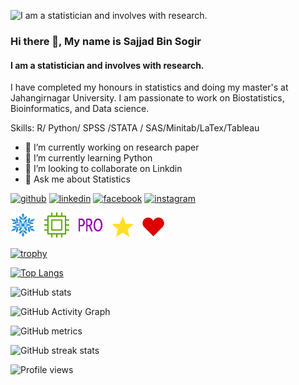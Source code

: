 ![I am a statistician and involves with research.](https://media.licdn.com/dms/image/D5616AQEKJCksCymIUw/profile-displaybackgroundimage-shrink_350_1400/0/1688529908780?e=1694044800&v=beta&t=0dk3EGe0qfAbjBUTK_5rO5KFBBoAzyLrMXxTFnkBcj8)
### Hi there 👋, My name is Sajjad Bin Sogir
#### I am a statistician and involves with research.


I have completed my honours in statistics and doing my master's at Jahangirnagar University. I am passionate to work on Biostatistics, Bioinformatics, and Data science. 

Skills: R/ Python/ SPSS /STATA / SAS/Minitab/LaTex/Tableau

- 🔭 I’m currently working on research paper 
- 🌱 I’m currently learning Python 
- 👯 I’m looking to collaborate on Linkdin 
- 💬 Ask me about Statistics 


[<img src='https://cdn.jsdelivr.net/npm/simple-icons@3.0.1/icons/github.svg' alt='github' height='40'>](https://github.com/SajjadSogir)  [<img src='https://cdn.jsdelivr.net/npm/simple-icons@3.0.1/icons/linkedin.svg' alt='linkedin' height='40'>](https://www.linkedin.com/in/sajjad-bin-sogir/)  [<img src='https://cdn.jsdelivr.net/npm/simple-icons@3.0.1/icons/facebook.svg' alt='facebook' height='40'>](https://www.facebook.com/Sazzad)  [<img src='https://cdn.jsdelivr.net/npm/simple-icons@3.0.1/icons/instagram.svg' alt='instagram' height='40'>](https://www.instagram.com/sa_zz_ad_00/)  

<a href='https://archiveprogram.github.com/'><img src='https://raw.githubusercontent.com/acervenky/animated-github-badges/master/assets/acbadge.gif' width='40' height='40'></a> <a href='https://docs.github.com/en/developers'><img src='https://raw.githubusercontent.com/acervenky/animated-github-badges/master/assets/devbadge.gif' width='40' height='40'></a> <a href='https://github.com/pricing'><img src='https://raw.githubusercontent.com/acervenky/animated-github-badges/master/assets/pro.gif' width='40' height='40'></a> <a href='https://stars.github.com/'><img src='https://raw.githubusercontent.com/acervenky/animated-github-badges/master/assets/starbadge.gif' width='35' height='35'></a> <a href='https://docs.github.com/en/github/supporting-the-open-source-community-with-github-sponsors'><img src='https://raw.githubusercontent.com/acervenky/animated-github-badges/master/assets/sponsorbadge.gif' width='35' height='35'></a> 

[![trophy](https://github-profile-trophy.vercel.app/?username=SajjadSogir)](https://github.com/ryo-ma/github-profile-trophy)

[![Top Langs](https://github-readme-stats.vercel.app/api/top-langs/?username=SajjadSogir)](https://github.com/anuraghazra/github-readme-stats)

![GitHub stats](https://github-readme-stats.vercel.app/api?username=SajjadSogir&show_icons=true)  

![GitHub Activity Graph](https://activity-graph.herokuapp.com/graph?username=SajjadSogir)  

![GitHub metrics](https://metrics.lecoq.io/SajjadSogir)  

![GitHub streak stats](https://streak-stats.demolab.com/?user=SajjadSogir)  

![Profile views](https://gpvc.arturio.dev/SajjadSogir)  
